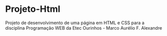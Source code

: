 # Projeto-Html
Projeto de desenvolvimento de uma página em HTML e CSS para a disciplina Programação WEB da Etec Ourinhos - Marco Aurélio F. Alexandre

